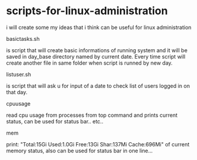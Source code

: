 # scripts-for-linux-administration
i will create some my ideas that i think can be useful for linux administration



basictasks.sh

  is script that will create basic informations of running system and it will be saved in day_base directory named by current date. Every time script will create another     file in same folder when script is runned by new day.



listuser.sh

  is script that will ask u for input of a date to check list of users logged in on that day.




cpuusage

  read cpu usage from processes from top command and prints current status, can be used for status bar.. etc..
  
  

mem

 print: "Total:15Gi Used:1.0Gi Free:13Gi Shar:137Mi Cache:696Mi" of current memory status, also can be used for status bar in one line...
